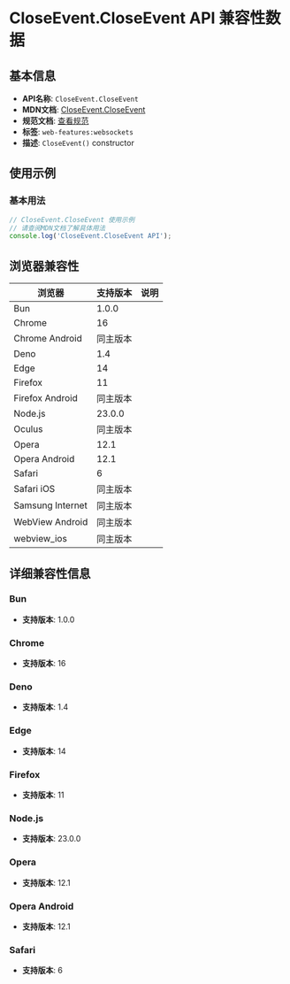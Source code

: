 # CloseEvent.CloseEvent API 兼容性数据

## 基本信息

- **API名称**: `CloseEvent.CloseEvent`
- **MDN文档**: [CloseEvent.CloseEvent](https://developer.mozilla.org/docs/Web/API/CloseEvent/CloseEvent)
- **规范文档**: [查看规范](https://websockets.spec.whatwg.org/#dom-closeevent-closeevent)
- **标签**: `web-features:websockets`
- **描述**: `CloseEvent()` constructor

## 使用示例

### 基本用法

```javascript
// CloseEvent.CloseEvent 使用示例
// 请查阅MDN文档了解具体用法
console.log('CloseEvent.CloseEvent API');
```

## 浏览器兼容性

| 浏览器 | 支持版本 | 说明 |
|--------|----------|------|
| Bun | 1.0.0 |  |
| Chrome | 16 |  |
| Chrome Android | 同主版本 |  |
| Deno | 1.4 |  |
| Edge | 14 |  |
| Firefox | 11 |  |
| Firefox Android | 同主版本 |  |
| Node.js | 23.0.0 |  |
| Oculus | 同主版本 |  |
| Opera | 12.1 |  |
| Opera Android | 12.1 |  |
| Safari | 6 |  |
| Safari iOS | 同主版本 |  |
| Samsung Internet | 同主版本 |  |
| WebView Android | 同主版本 |  |
| webview_ios | 同主版本 |  |

## 详细兼容性信息

### Bun

- **支持版本**: 1.0.0

### Chrome

- **支持版本**: 16

### Deno

- **支持版本**: 1.4

### Edge

- **支持版本**: 14

### Firefox

- **支持版本**: 11

### Node.js

- **支持版本**: 23.0.0

### Opera

- **支持版本**: 12.1

### Opera Android

- **支持版本**: 12.1

### Safari

- **支持版本**: 6

